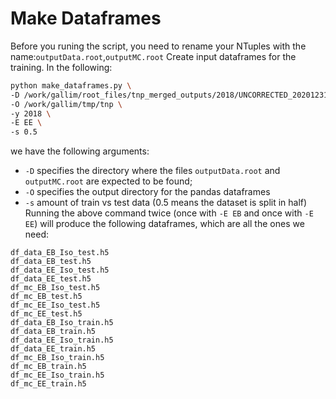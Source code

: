 # Make Dataframes
Before you runing the script, you need to rename your NTuples with the name:```outputData.root```,```outputMC.root```
Create input dataframes for the training.
In the following:
```bash
python make_dataframes.py \  
-D /work/gallim/root_files/tnp_merged_outputs/2018/UNCORRECTED_20201231 \  
-O /work/gallim/tmp/tnp \  
-y 2018 \  
-E EE \  
-s 0.5
```
we have the following arguments:

- ```-D``` specifies the directory where the files ```outputData.root``` and ```outputMC.root``` are expected to be found;
- ```-O``` specifies the output directory for the pandas dataframes
- ```-s``` amount of train vs test data (0.5 means the dataset is split in half)
Running the above command twice (once with ```-E EB``` and once with ```-E EE```) will produce the following dataframes, which are all the ones we need:
```
df_data_EB_Iso_test.h5 
df_data_EB_test.h5 
df_data_EE_Iso_test.h5 
df_data_EE_test.h5 
df_mc_EB_Iso_test.h5 
df_mc_EB_test.h5 
df_mc_EE_Iso_test.h5 
df_mc_EE_test.h5  
df_data_EB_Iso_train.h5 
df_data_EB_train.h5 
df_data_EE_Iso_train.h5 
df_data_EE_train.h5 
df_mc_EB_Iso_train.h5 
df_mc_EB_train.h5 
df_mc_EE_Iso_train.h5 
df_mc_EE_train.h5
```
